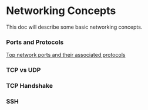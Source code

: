 # Networking Concepts

This doc will describe some basic networking concepts. 

### Ports and Protocols

[Top network ports and their associated protocols](resources/ports_and_protocols.md)

### TCP vs UDP

### TCP Handshake

### SSH


